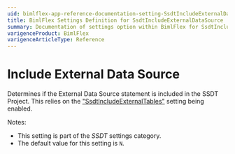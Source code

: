 ```yaml
---
uid: bimlflex-app-reference-documentation-setting-SsdtIncludeExternalDataSource
title: BimlFlex Settings Definition for SsdtIncludeExternalDataSource
summary: Documentation of settings option within BimlFlex for SsdtIncludeExternalDataSource
varigenceProduct: BimlFlex
varigenceArticleType: Reference
---
```


# Include External Data Source

Determines if the External Data Source statement is included in the SSDT Project. This relies on the ["SsdtIncludeExternalTables"](xref:bimlflex-app-reference-documentation-setting-SsdtIncludeCredential) setting being enabled.

Notes:

* This setting is part of the *SSDT* settings category.
* The default value for this setting is `N`.
